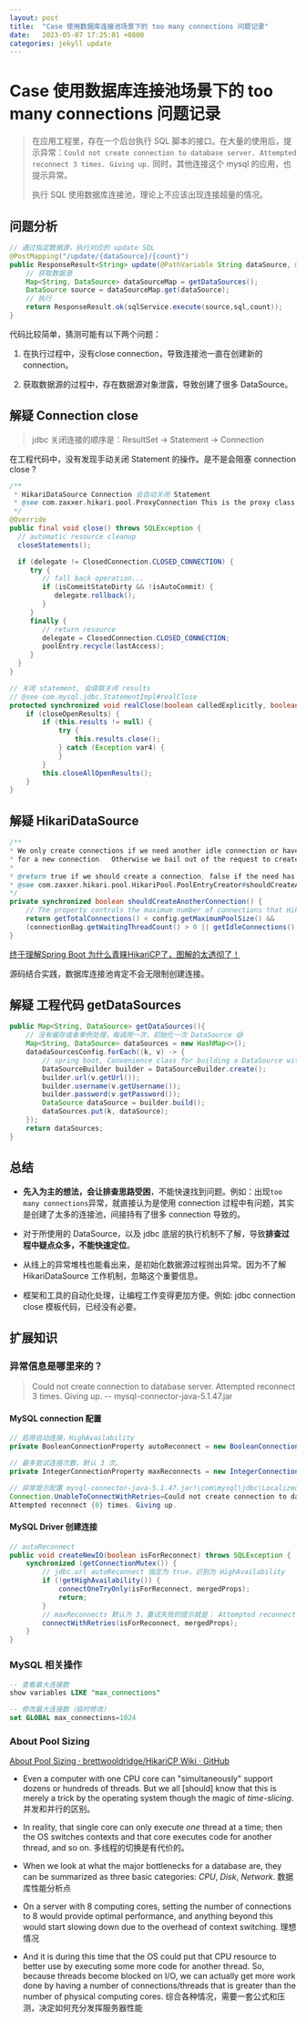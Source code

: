 ```yaml
---
layout: post
title:  "Case 使用数据库连接池场景下的 too many connections 问题记录"
date:   2023-05-07 17:25:01 +0800
categories: jekyll update
---
```


# Case 使用数据库连接池场景下的 too many connections 问题记录

> 在应用工程里，存在一个后台执行 SQL 脚本的接口。在大量的使用后，提示异常：`Could not create connection to database server. Attempted reconnect 3 times. Giving up.` 同时，其他连接这个 mysql 的应用，也提示异常。
> 
> 执行 SQL 使用数据库连接池，理论上不应该出现连接超量的情况。

## 问题分析

```java
// 通过指定数据源，执行对应的 update SQL
@PostMapping("/update/{dataSource}/{count}")
public ResponseResult<String> update(@PathVariable String dataSource, @PathVariable Integer count , @RequestBody String sql) {
    // 获取数据源
    Map<String, DataSource> dataSourceMap = getDataSources();
    DataSource source = dataSourceMap.get(dataSource);
    // 执行
    return ResponseResult.ok(sqlService.execute(source,sql,count));
}
```

代码比较简单，猜测可能有以下两个问题：

1. 在执行过程中，没有close connection，导致连接池一直在创建新的 connection。

2. 获取数据源的过程中，存在数据源对象泄露，导致创建了很多 DataSource。

## 解疑 Connection close

> jdbc 关闭连接的顺序是：ResultSet → Statement → Connection

在工程代码中，没有发现手动关闭 Statement 的操作。是不是会阻塞 connection close ?

```java
/**
 * HikariDataSource Connection 会自动关闭 Statement
 * @see com.zaxxer.hikari.pool.ProxyConnection This is the proxy class for java.sql.Connection.
 */
@Override
public final void close() throws SQLException {
  // automatic resource cleanup
  closeStatements();

  if (delegate != ClosedConnection.CLOSED_CONNECTION) {
	 try {
		// fall back operation...
		if (isCommitStateDirty && !isAutoCommit) {
		   delegate.rollback();
		}
	 }
	 finally {
		// return resource
		delegate = ClosedConnection.CLOSED_CONNECTION;
		poolEntry.recycle(lastAccess);
	 }
  }
}
```

```java
// 关闭 statement, 会级联关闭 results
// @see com.mysql.jdbc.StatementImpl#realClose
protected synchronized void realClose(boolean calledExplicitly, boolean closeOpenResults) throws SQLException {
	if (closeOpenResults) {
		if (this.results != null) {
			try {
				this.results.close();
			} catch (Exception var4) {
			}
		}
		this.closeAllOpenResults();
	}
}
```

## 解疑 HikariDataSource

```java
/**
* We only create connections if we need another idle connection or have threads still waiting
* for a new connection.  Otherwise we bail out of the request to create.
*
* @return true if we should create a connection, false if the need has disappeared
* @see com.zaxxer.hikari.pool.HikariPool.PoolEntryCreator#shouldCreateAnotherConnection
*/
private synchronized boolean shouldCreateAnotherConnection() {
	// The property controls the maximum number of connections that HikariCP will keep in the pool, including both idle and in-use connections.
	return getTotalConnections() < config.getMaximumPoolSize() &&
	(connectionBag.getWaitingThreadCount() > 0 || getIdleConnections() < config.getMinimumIdle());
}
```

[终于理解Spring Boot 为什么青睐HikariCP了，图解的太透彻了！](https://zhuanlan.zhihu.com/p/392484378)

源码结合实践，数据库连接池肯定不会无限制创建连接。

## 解疑 工程代码 getDataSources

```java
public Map<String, DataSource> getDataSources(){
	// 没有缓存或者单例处理，每调用一次，初始化一次 DataSource 😅
	Map<String, DataSource> dataSources = new HashMap<>();
	datadaSourcesConfig.forEach((k, v) -> {
		// spring boot, Convenience class for building a DataSource with common implementations and properties.
		DataSourceBuilder builder = DataSourceBuilder.create();
		builder.url(v.getUrl());
		builder.username(v.getUsername());
		builder.password(v.getPassword());
		DataSource dataSource = builder.build();
		dataSources.put(k, dataSource);
	});
	return dataSources;
}
```

## 总结

- **先入为主的想法，会让排查思路受困**，不能快速找到问题。例如：出现`too many connections`异常，就直接认为是使用 connection 过程中有问题，其实是创建了太多的连接池，间接持有了很多 connection 导致的。

- 对于所使用的 DataSource，以及 jdbc 底层的执行机制不了解，导致**排查过程中疑点众多，不能快速定位**。

- 从线上的异常堆栈也能看出来，是初始化数据源过程抛出异常。因为不了解 HikariDataSource 工作机制，忽略这个重要信息。

- 框架和工具的自动化处理，让编程工作变得更加方便。例如: jdbc connection close 模板代码，已经没有必要。

## 扩展知识

### 异常信息是哪里来的？

> Could not create connection to database server. Attempted reconnect 3 times. Giving up. -- mysql-connector-java-5.1.47.jar

#### MySQL connection 配置

```java
// 启用自动连接，HighAvailability
private BooleanConnectionProperty autoReconnect = new BooleanConnectionProperty("autoReconnect", false, Messages.getString("ConnectionProperties.autoReconnect"), "1.1", HA_CATEGORY, 0);

// 最多尝试连接次数，默认 3 次。
private IntegerConnectionProperty maxReconnects = new IntegerConnectionProperty("maxReconnects", 3, 1, Integer.MAX_VALUE, Messages.getString("ConnectionProperties.maxReconnects"), "1.1", HA_CATEGORY, 4);

// 异常提示配置 mysql-connector-java-5.1.47.jar!\com\mysql\jdbc\LocalizedErrorMessages.properties
Connection.UnableToConnectWithRetries=Could not create connection to database server. \
Attempted reconnect {0} times. Giving up.
```

#### MySQL Driver 创建连接

```java
// autoReconnect 
public void createNewIO(boolean isForReconnect) throws SQLException {
    synchronized (getConnectionMutex()) {
        // jdbc.url autoReconnect 指定为 true，识别为 HighAvailability
        if (!getHighAvailability()) {
            connectOneTryOnly(isForReconnect, mergedProps);
            return;
        }
        // maxReconnects 默认为 3，重试失败的提示就是： Attempted reconnect 3 times. Giving up.
        connectWithRetries(isForReconnect, mergedProps);
    }
}
```

### MySQL 相关操作

```sql
-- 查看最大连接数
show variables LIKE "max_connections"

-- 修改最大连接数（临时修改）
set GLOBAL max_connections=1024
```

### About Pool Sizing

[About Pool Sizing · brettwooldridge/HikariCP Wiki · GitHub](https://github.com/brettwooldridge/HikariCP/wiki/About-Pool-Sizing)

- Even a computer with one CPU core can "simultaneously" support dozens or hundreds of threads. But we all [should] know that this is merely a trick by the operating system though the magic of *time-slicing*. 并发和并行的区别。

- In reality, that single core can only execute *one* thread at a time; then the OS switches contexts and that core executes code for another thread, and so on. 多线程的切换是有代价的。

- When we look at what the major bottlenecks for a database are, they can be summarized as three basic categories: *CPU*, *Disk*, *Network*. 数据库性能分析点

- On a server with 8 computing cores, setting the number of connections to 8 would provide optimal performance, and anything beyond this would start slowing down due to the overhead of context switching. 理想情况

- And it is during this time that the OS could put that CPU resource to better use by executing some more code for another thread. So, because threads become blocked on I/O, we can actually get more work done by having a number of connections/threads that is greater than the number of physical computing cores. 综合各种情况，需要一套公式和压测，决定如何充分发挥服务器性能


